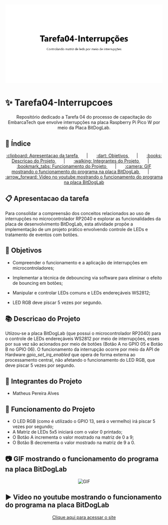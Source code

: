 <h1 align="center">
    <img alt="Banner" title="#Banner" style="object-fit: cover; height:250px;" src=".github/banner.png" />
</h1>

# ✨ Tarefa04-Interrupcoes

<p align="center"> Repositório dedicado a Tarefa 04 do processo de capacitação do EmbarcaTech que envolve interrupções na placa Raspberry Pi Pico W por meio da Placa BitDogLab.</p>

## 📌 Índice
<p align="center">    
  <a href="#apresentacao-da-tarefa"> :clipboard: Apresentacao da tarefa </a> &nbsp; &nbsp; &nbsp; | &nbsp; &nbsp; &nbsp;        
  <a href="#objetivos"> :dart: Objetivos </a> &nbsp; &nbsp; &nbsp; | &nbsp; &nbsp; &nbsp;          
  <a href="#descricao-do-projeto"> :books: Descricao do Projeto </a> &nbsp; &nbsp; &nbsp; | &nbsp; &nbsp; &nbsp;  
  <a href="#integrantes-do-projeto"> :walking: Integrantes do Projeto </a> &nbsp; &nbsp; &nbsp; | &nbsp; &nbsp; &nbsp;  
  <a href="#funcionamento-do-projeto"> :bookmark_tabs: Funcionamento do Projeto </a> &nbsp; &nbsp; &nbsp; | &nbsp; &nbsp; &nbsp;         
  <a href="#gif-mostrando-o-funcionamento-do-programa-na-placa-bitdoglab"> :camera: GIF mostrando o funcionamento do programa na placa BitDogLab </a> &nbsp; &nbsp; &nbsp; | &nbsp; &nbsp; &nbsp;        
  <a href="#video-no-youtube-mostrando-o-funcionamento-do-programa-na-placa-bitdoglab"> :arrow_forward: Video no youtube mostrando o funcionamento do programa na placa BitDogLab </a>
</p>

## :clipboard: Apresentacao da tarefa

Para consolidar a compreensão dos conceitos relacionados ao uso de interrupções no microcontrolador RP2040 e explorar as funcionalidades da placa de desenvolvimento BitDogLab, esta atividade propõe a implementação de um projeto prático envolvendo controle de LEDs e tratamento de eventos com botões.

## :dart: Objetivos

- Compreender o funcionamento e a aplicação de interrupções em microcontroladores;

- Implementar a técnica de debouncing via software para eliminar o efeito de bouncing em botões;

- Manipular e controlar LEDs comuns e LEDs endereçáveis WS2812;

- LED RGB deve piscar 5 vezes por segundo.

## :books: Descricao do Projeto

Utiizou-se a placa BitDogLab (que possui o microcontrolador RP2040) para o controle de LEDs endereçáveis WS2812 por meio de interrupções, esses por sua vez são acionados por meio de botões (Botão A no GPIO 05 e Botão B no GPIO 06).
O funcionamento da interrupção ocorre por meio da API de Hardware *gpio_set_irq_enabled* que opera de forma externa ao processamento central, não afetando o funcionamento do LED RGB, que deve piscar 5 vezes por segundo.

## :walking: Integrantes do Projeto

- Matheus Pereira Alves

## :bookmark_tabs: Funcionamento do Projeto

- O LED RGB (como é utilizado o GPIO 13, será o vermelho) irá piscar 5 vezes por segundo;
- A Matriz de LEDs 5x5 iniciará com o valor 0 printado;
- O Botão A incrementa o valor mostrado na matriz de 0 a 9;
- O Botão B decrementa o valor mostrado na matriz de 9 a 0.

## :camera: GIF mostrando o funcionamento do programa na placa BitDogLab
<p align="center">
  <img src=".github/GIFdemo.gif" alt="GIF" width="345px" />
</p>

## :arrow_forward: Video no youtube mostrando o funcionamento do programa na placa BitDogLab

<p align="center">
    <a href="https://www.youtube.com/watch?v=iAumEOQ9L48">Clique aqui para acessar o site</a>
</p>



